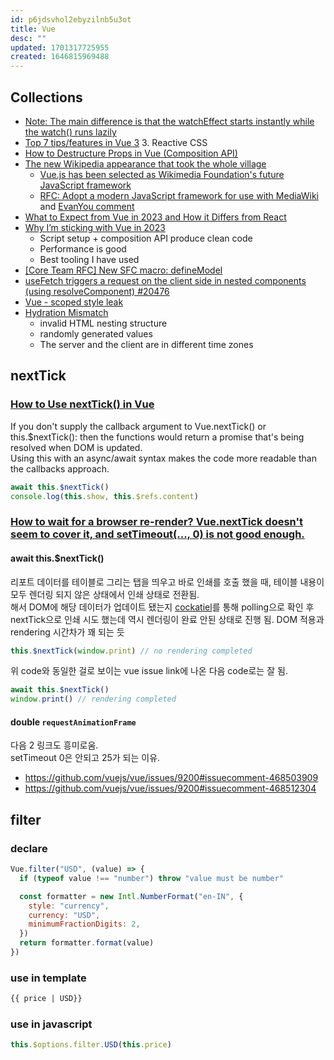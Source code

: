```yaml
---
id: p6jdsvhol2ebyzilnb5u3ot
title: Vue
desc: ""
updated: 1701317725955
created: 1646815969488
---
```


## Collections

- [Note: The main difference is that the watchEffect starts instantly while the watch() runs lazily](<https://www.syncfusion.com/blogs/post/vue-composition-api-vs-react-hooks.aspx#:~:text=Note%3A%20The%20main%20difference%20is%20that%20the%20watchEffect%20starts%20instantly%20while%20the%20watch()%20runs%20lazily>)
- [Top 7 tips/features in Vue 3](https://medium.com/@felixdavid12/top-7-tips-features-in-vue-3-7119cee4a918) 3. Reactive CSS
- [How to Destructure Props in Vue (Composition API)](https://dmitripavlutin.com/props-destructure-vue-composition/)
- [The new Wikipedia appearance that took the whole village](https://medium.com/@dlyall/the-new-wikipedia-appearance-that-took-a-whole-village-52637b34a00f)
  - [Vue.js has been selected as Wikimedia Foundation's future JavaScript framework](https://lists.wikimedia.org/hyperkitty/list/wikitech-l@lists.wikimedia.org/thread/SOZREBYR36PUNFZXMIUBVAIOQI4N7PDU/)
  - [RFC: Adopt a modern JavaScript framework for use with MediaWiki](https://phabricator.wikimedia.org/T241180) and [EvanYou comment](https://phabricator.wikimedia.org/T241180#:~:text=Project%20lead%20of%20Vue.js%20here.)
- [What to Expect from Vue in 2023 and How it Differs from React](https://thenewstack.io/vue-2023/)
- [Why I’m sticking with Vue in 2023](https://medium.com/@lindblomdev/why-im-sticking-with-vue-in-2023-d67bce7bc2f4)
  - Script setup + composition API produce clean code
  - Performance is good
  - Best tooling I have used
- [[Core Team RFC] New SFC macro: defineModel](https://github.com/vuejs/rfcs/discussions/503)
- [useFetch triggers a request on the client side in nested components (using resolveComponent) #20476](https://github.com/nuxt/nuxt/issues/20476)
- [Vue - scoped style leak](https://github.com/vuejs/vue-loader/issues/957#issuecomment-329947476)
- [Hydration Mismatch](https://vuejs.org/guide/scaling-up/ssr.html#hydration-mismatch)
  - invalid HTML nesting structure
  - randomly generated values
  - The server and the client are in different time zones

## nextTick

### [How to Use nextTick() in Vue](https://dmitripavlutin.com/vue-next-tick/)

If you don't supply the callback argument to Vue.nextTick() or this.$nextTick(): then the functions would return a promise that's being resolved when DOM is updated.  
Using this with an async/await syntax makes the code more readable than the callbacks approach.

```javascript
await this.$nextTick()
console.log(this.show, this.$refs.content)
```

### [How to wait for a browser re-render? Vue.nextTick doesn't seem to cover it, and setTimeout(..., 0) is not good enough.](https://github.com/vuejs/vue/issues/9200)

#### await this.$nextTick()

리포트 데이터를 테이블로 그리는 탭을 띄우고 바로 인쇄를 호출 했을 때, 테이블 내용이 모두 렌더링 되지 않은 상태에서 인쇄 상태로 전환됨.  
해서 DOM에 해당 데이터가 업데이트 됐는지 [cockatiel](https://github.com/connor4312/cockatiel)를 통해 polling으로 확인 후 nextTick으로 인쇄 시도 했는데 역시 렌더링이 완료 안된 상태로 진행 됨. DOM 적용과 rendering 시간차가 꽤 되는 듯

```javascript
this.$nextTick(window.print) // no rendering completed
```

위 code와 동일한 걸로 보이는 vue issue link에 나온 다음 code로는 잘 됨.

```javascript
await this.$nextTick()
window.print() // rendering completed
```

#### double `requestAnimationFrame`

다음 2 링크도 흥미로움.  
setTimeout 0은 안되고 25가 되는 이유.

- https://github.com/vuejs/vue/issues/9200#issuecomment-468503909
- https://github.com/vuejs/vue/issues/9200#issuecomment-468512304

## filter

### declare

```javascript
Vue.filter("USD", (value) => {
  if (typeof value !== "number") throw "value must be number"

  const formatter = new Intl.NumberFormat("en-IN", {
    style: "currency",
    currency: "USD",
    minimumFractionDigits: 2,
  })
  return formatter.format(value)
})
```

### use in template

```html
{{ price | USD}}
```

### use in javascript

```javascript
this.$options.filter.USD(this.price)
```
